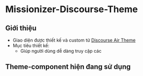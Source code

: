 # Missionizer-Discourse-Theme
## Giới thiệu
* Giao diện được thiết kế và custom từ [Discourse Air Theme](https://meta.discourse.org/t/discourse-air-theme/197703)
* Mục tiêu thiết kế:
    * Giúp người dùng dễ dàng truy cập các 
## Theme-component hiện đang sử dụng